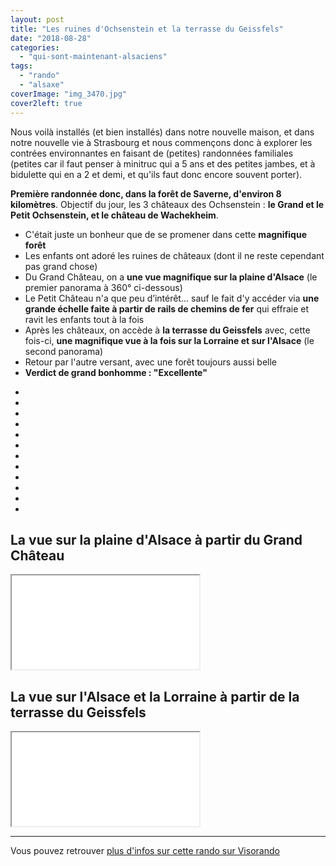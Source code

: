 ```yaml
---
layout: post
title: "Les ruines d'Ochsenstein et la terrasse du Geissfels"
date: "2018-08-28"
categories: 
  - "qui-sont-maintenant-alsaciens"
tags: 
  - "rando"
  - "alsaxe"
coverImage: "img_3470.jpg"
cover2left: true
---
```


Nous voilà installés (et bien installés) dans notre nouvelle maison, et dans notre nouvelle vie à Strasbourg et nous commençons donc à explorer les contrées environnantes en faisant de (petites) randonnées familiales (petites car il faut penser à minitruc qui a 5 ans et des petites jambes, et à bidulette qui en a 2 et demi, et qu'ils faut donc encore souvent porter).

**Première randonnée donc, dans la forêt de Saverne, d'environ 8 kilomètres**. Objectif du jour, les 3 châteaux des Ochsenstein : **le Grand et le Petit Ochsenstein, et le château de Wachekheim**.

- C'était juste un bonheur que de se promener dans cette **magnifique forêt**
- Les enfants ont adoré les ruines de châteaux (dont il ne reste cependant pas grand chose)
- Du Grand Château, on a **une vue magnifique sur la plaine d'Alsace** (le premier panorama à 360° ci-dessous)
- Le Petit Château n'a que peu d’intérêt... sauf le fait d'y accéder via **une grande échelle faite à partir de rails de chemins de fer** qui effraie et ravit les enfants tout à la fois
- Après les châteaux, on accède à **la terrasse du Geissfels** avec, cette fois-ci, **une magnifique vue à la fois sur la Lorraine et sur l'Alsace** (le second panorama)
- Retour par l'autre versant, avec une forêt toujours aussi belle
- **Verdict de grand bonhomme : "Excellente"**


<div id="jardin-slider" class="splide">
<div class="splide__track">
<ul class="splide__list">
<li class="splide__slide"><img src="/images/2019/08/Ochsenstein/BjboDZcyQdaUcOu5rM9Ziw.jpg" alt=""></li>
<li class="splide__slide"><img src="/images/2019/08/Ochsenstein/WIkYKXyrSqqHkzEM44a3jw.jpg" alt=""></li>
<li class="splide__slide"><img src="/images/2019/08/Ochsenstein/Xdww51JSLkDkL6Hrgjg.jpg" alt=""></li>
<li class="splide__slide"><img src="/images/2019/08/Ochsenstein/FOgPn6uOQiSSfSFen0C6eA-e1535488697446.jpg" alt=""></li>
<li class="splide__slide"><img src="/images/2019/08/Ochsenstein/img_3376.jpg" alt=""></li>
<li class="splide__slide"><img src="/images/2019/08/Ochsenstein/6FaDCWAcQW6iCh1w7N8XXQ.jpg" alt=""></li>
<li class="splide__slide"><img src="/images/2019/08/Ochsenstein/NvGOO5FsQEWkP3LEedhL7w-e1535488678855.jpg" alt=""></li>
<li class="splide__slide"><img src="/images/2019/08/Ochsenstein/4HDSUl9nSFKBX0UnQlbFtA-e1535488662313.jpg" alt=""></li>
<li class="splide__slide"><img src="/images/2019/08/Ochsenstein/rmWHXCgVQMOi9u8IXsMVQ.jpg" alt=""></li>
<li class="splide__slide"><img src="/images/2019/08/Ochsenstein/Q72nwFpQQ3KHSZheNBIYA-e1535488643157.jpg" alt=""></li>
<li class="splide__slide"><img src="/images/2019/08/Ochsenstein/RnrtS69LRBi2cm3uBY6KDg-e1535490590688.jpg" alt=""></li>
<li class="splide__slide"><img src="/images/2019/08/Ochsenstein/bvXmXoyeScGbmgErQCOlJQ.jpg" alt=""></li>
</ul>
</div>
</div>

## La vue sur la plaine d'Alsace à partir du Grand Château

<div class="vrview"><iframe allowfullscreen src="/pannellum/pannellum.htm#panorama=/images/2019/08/Ochsenstein/img_3470.jpg&amp;autoLoad=true"></iframe></div>

## La vue sur l'Alsace et la Lorraine à partir de la terrasse du Geissfels

<div class="vrview"><iframe allowfullscreen src="/pannellum/pannellum.htm#panorama=/images/2019/08/Ochsenstein/img_3469.jpg&amp;autoLoad=true"></iframe></div>

* * *

Vous pouvez retrouver [plus d'infos sur cette rando sur Visorando](https://www.visorando.com/randonnee-la-hoube-geisfels-ochsenstein/)

<script src="/pannellum/pannellum.js"></script>
<link rel="stylesheet" href="/pannellum/pannellum.css">
